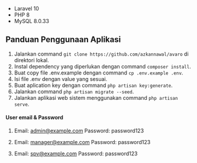 -   Laravel 10
-   PHP 8
-   MySQL 8.0.33

## Panduan Penggunaan Aplikasi

1. Jalankan command `git clone https://github.com/azkannawal/avaro` di direktori lokal.
2. Instal dependency yang diperlukan dengan command `composer install`.
3. Buat copy file .env.example dengan command `cp .env.example .env`.
4. Isi file .env dengan value yang sesuai.
5. Buat aplication key dengan command `php artisan key:generate`.
6. Jalankan command `php artisan migrate --seed`.
7. Jalankan aplikasi web sistem menggunakan command `php artisan serve`.

#### User email & Password

1. Email: admin@example.com
   Password: password123

2. Email: manager@example.com
   Password: password123

3. Email: spv@example.com
   Password: password123
